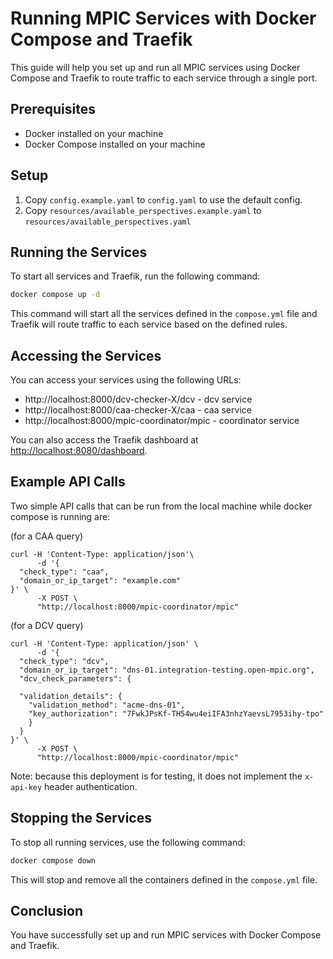 # Running MPIC Services with Docker Compose and Traefik

This guide will help you set up and run all MPIC services using Docker Compose and Traefik to route traffic to each service through a single port.

## Prerequisites

- Docker installed on your machine
- Docker Compose installed on your machine

## Setup

1. Copy `config.example.yaml` to `config.yaml` to use the default config.
2. Copy `resources/available_perspectives.example.yaml` to `resources/available_perspectives.yaml`

## Running the Services

To start all services and Traefik, run the following command:

```sh
docker compose up -d
```

This command will start all the services defined in the `compose.yml` file and Traefik will route traffic to each service based on the defined rules.

## Accessing the Services

You can access your services using the following URLs:

- http://localhost:8000/dcv-checker-X/dcv - dcv service
- http://localhost:8000/caa-checker-X/caa - caa service
- http://localhost:8000/mpic-coordinator/mpic - coordinator service

You can also access the Traefik dashboard at [http://localhost:8080/dashboard](http://localhost:8080/dashboard).

## Example API Calls

Two simple API calls that can be run from the local machine while docker compose is running are:

(for a CAA query)

```
curl -H 'Content-Type: application/json'\
      -d '{
  "check_type": "caa",
  "domain_or_ip_target": "example.com"
}' \
      -X POST \
      "http://localhost:8000/mpic-coordinator/mpic"
```

(for a DCV query)
```
curl -H 'Content-Type: application/json' \
      -d '{
  "check_type": "dcv",
  "domain_or_ip_target": "dns-01.integration-testing.open-mpic.org",
  "dcv_check_parameters": {

  "validation_details": {
    "validation_method": "acme-dns-01",
    "key_authorization": "7FwkJPsKf-TH54wu4eiIFA3nhzYaevsL7953ihy-tpo"
    }
  }
}' \
      -X POST \
      "http://localhost:8000/mpic-coordinator/mpic"
```

Note: because this deployment is for testing, it does not implement the `x-api-key` header authentication.

## Stopping the Services

To stop all running services, use the following command:

```sh
docker compose down
```

This will stop and remove all the containers defined in the `compose.yml` file.

## Conclusion

You have successfully set up and run MPIC services with Docker Compose and Traefik.
